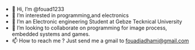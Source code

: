 - 👋 Hi, I’m @fouad1233
- 👀 I’m interested in programming,and electronics
- 🌱 I’m an Electronic engineering Student at Gebze Tecknical University
- 💞️ I’m looking to collaborate on programming for image process, embedded systems and games.
- 📫 How to reach me ? Just send me a gmail to fouadiadhami@gmail.com

<!---
fouad1233/fouad1233 is a ✨ special ✨ repository because its `README.md` (this file) appears on your GitHub profile.
You can click the Preview link to take a look at your changes.
--->
